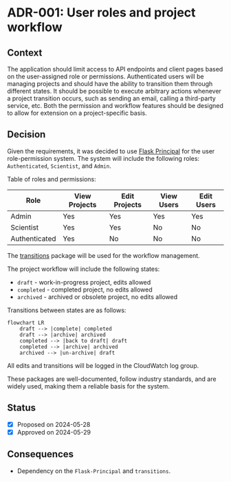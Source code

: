 # ADR-001: User roles and project workflow

## Context

The application should limit access to API endpoints and client pages based on the user-assigned role or permissions. Authenticated users will be managing projects and should have the ability to transition them through different states. It should be possible to execute arbitrary actions whenever a project transition occurs, such as sending an email, calling a third-party service, etc. Both the permission and workflow features should be designed to allow for extension on a project-specific basis.

## Decision

Given the requirements, it was decided to use [Flask Principal](https://pythonhosted.org/Flask-Principal/) for the user role-permission system. The system will include the following roles: `Authenticated`, `Scientist`, and `Admin`.

Table of roles and permissions:

| Role          | View Projects | Edit Projects | View Users | Edit Users |
|---------------|---------------|---------------|------------|------------|
| Admin         | Yes           | Yes           | Yes        | Yes        |
| Scientist     | Yes           | Yes           | No         | No         |
| Authenticated | Yes           | No            | No         | No         |

The [transitions](https://pypi.org/project/transitions/) package will be used for the workflow management.

The project workflow will include the following states:

* `draft` - work-in-progress project, edits allowed
* `completed` - completed project, no edits allowed
* `archived` - archived or obsolete project, no edits allowed

Transitions between states are as follows:

```mermaid
flowchart LR
    draft --> |complete| completed
    draft --> |archive| archived
    completed --> |back to draft| draft
    completed --> |archive| archived
    archived --> |un-archive| draft
```

All edits and transitions will be logged in the CloudWatch log group.

These packages are well-documented, follow industry standards, and are widely used, making them a reliable basis for the system.

## Status

- [x] Proposed on 2024-05-28
- [x] Approved on 2024-05-29

## Consequences

* Dependency on the `Flask-Principal` and `transitions`.
